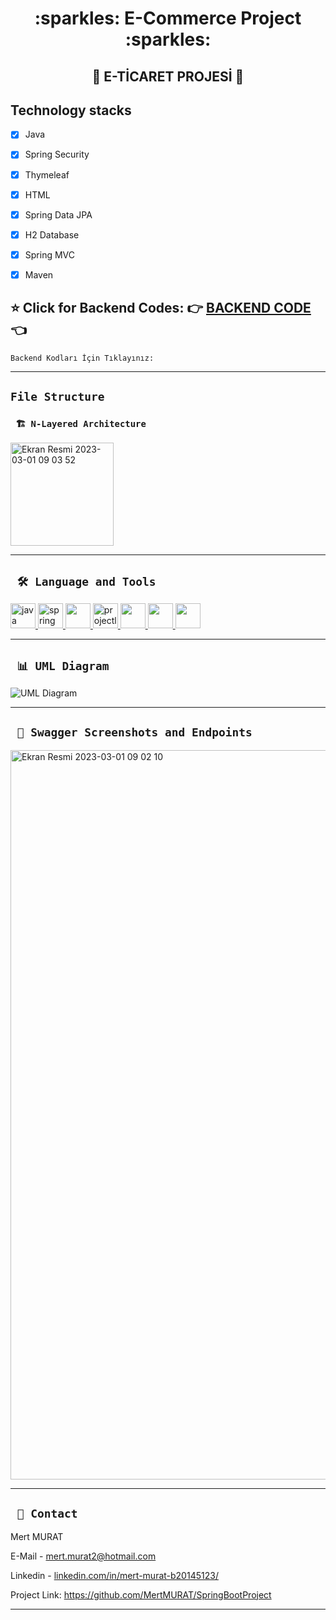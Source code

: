 
<div align="center"><h1> :sparkles: E-Commerce Project :sparkles: </h1> </div>
<div align="center"><h2> 🚥 E-TİCARET PROJESİ 🚥 </h2> </div>


## Technology stacks

 - [x] Java
 
 - [x] Spring Security

 - [x] Thymeleaf

 - [x] HTML

 - [x] Spring Data JPA

 - [x] H2 Database

 - [x] Spring MVC

 - [x] Maven

 

<b><h2> :star: Click for Backend Codes: :point_right: <a href="https://github.com/MertMURAT/SpringBootProject/tree/main/springBoot">BACKEND CODE </a> :point_left: </h2></b> 
``` Backend Kodları İçin Tıklayınız: ```


---
## `File Structure` 

### ` 🏗️ N-Layered Architecture`
  
<img width="165" alt="Ekran Resmi 2023-03-01 09 03 52" src="https://user-images.githubusercontent.com/58560920/222058161-6dc0ef6e-d032-4c09-82b8-3dc6e3d22ab7.png">

	

   


---

  
  ## ` 🛠️ Language and Tools` 
<p align="left"> <a href="https://www.java.com" target="_blank"> <img src="https://raw.githubusercontent.com/devicons/devicon/master/icons/java/java-original.svg" alt="java" width="40" height="40"/> </a> <a href="https://spring.io/" target="_blank"> <img src="https://www.vectorlogo.zone/logos/springio/springio-icon.svg" alt="spring" width="40" height="40"/> </a>
<a href="https://www.postgresql.org/" target="_blank"> <img src="https://upload.wikimedia.org/wikipedia/commons/2/29/Postgresql_elephant.svg" width="40"height="40"/>
<a href="https://projectlombok.org/" target="_blank"> <img src="https://avatars.githubusercontent.com/u/45949248?s=200&v=4" alt="projectlombok" width="40" height="40"/> 
<a href="https://hibernate.org/" target="_blank"> <img src="https://cdn.freebiesupply.com/logos/large/2x/hibernate-logo-png-transparent.png" width="40" height="40"/> 
<a href="https://swagger.io/" target="_blank"> <img src="https://seeklogo.com/images/S/swagger-logo-A49F73BAF4-seeklogo.com.png" width="40" height="40"/> 
<a href="https://spring.io/projects/spring-data-jpa" target="_blank"> <img src="https://huongdanjava.com/wp-content/uploads/2018/01/spring-data.png" width="40"height="40"/>

</a>
</p>
 
  

   ---
  
  ## ` 📊 UML Diagram`
  
  ![UML Diagram](https://user-images.githubusercontent.com/58560920/222063344-346a2743-12f8-4d7c-868d-4d1417bc02b3.png)

---


  
 
  ## ` 🔭 Swagger Screenshots and Endpoints`  ###

<img width="1167" alt="Ekran Resmi 2023-03-01 09 02 10" src="https://user-images.githubusercontent.com/58560920/222057974-9aaad677-5457-4dec-b29e-83fc0927835c.png">


  
  
 
---
 

 
 




## ` 📧 Contact`

Mert MURAT
  
E-Mail - [mert.murat2@hotmail.com](mailto:mert.murat2@hotmail.com)

Linkedin - [linkedin.com/in/mert-murat-b20145123/](https://www.linkedin.com/in/mert-murat-b20145123/)

Project Link: https://github.com/MertMURAT/SpringBootProject

---


